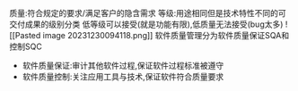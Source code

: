 质量:符合规定的要求/满足客户的隐含需求
等级:用途相同但是技术特性不同的可交付成果的级别分类
低等级可以接受(就是功能有限),低质量无法接受(bug太多)
![[Pasted image 20231230094118.png]]
软件质量管理分为软件质量保证SQA和控制SQC
- 软件质量保证:审计其他软件过程,保证软件过程标准被遵守
- 软件质量控制:关注应用工具与技术,保证软件符合质量要求

